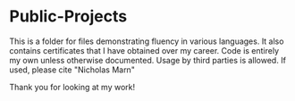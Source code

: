 # Public-Projects
This is a folder for files demonstrating fluency in various languages. It also contains certificates that I have obtained over my career.
Code is entirely my own unless otherwise documented. Usage by third parties is allowed. If used, please cite "Nicholas Marn"

Thank you for looking at my work!

